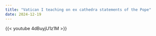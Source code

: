 ```yaml
---
title: "Vatican I teaching on ex cathedra statements of the Pope"
date: 2024-12-19
---
```


{{< youtube 4dBuyjU1z1M >}}
